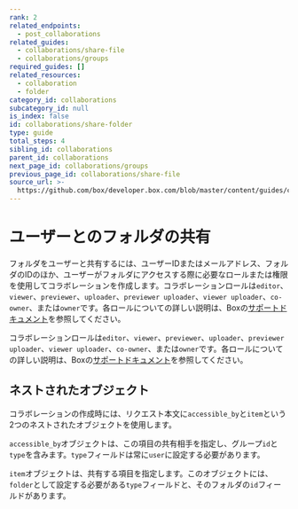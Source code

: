 ```yaml
---
rank: 2
related_endpoints:
  - post_collaborations
related_guides:
  - collaborations/share-file
  - collaborations/groups
required_guides: []
related_resources:
  - collaboration
  - folder
category_id: collaborations
subcategory_id: null
is_index: false
id: collaborations/share-folder
type: guide
total_steps: 4
sibling_id: collaborations
parent_id: collaborations
next_page_id: collaborations/groups
previous_page_id: collaborations/share-file
source_url: >-
  https://github.com/box/developer.box.com/blob/master/content/guides/collaborations/share-folder.md
---
```

# ユーザーとのフォルダの共有

フォルダをユーザーと共有するには、ユーザーIDまたはメールアドレス、フォルダのIDのほか、ユーザーがフォルダにアクセスする際に必要なロールまたは権限を使用してコラボレーションを作成します。コラボレーションロールは`editor`、`viewer`、`previewer`、`uploader`、`previewer uploader`、`viewer uploader`、`co-owner`、または`owner`です。各ロールについての詳しい説明は、Boxの[サポートドキュメント][support documentation]を参照してください。

<Samples id="post_collaborations">

</Samples>

<Message>

コラボレーションロールは`editor`、`viewer`、`previewer`、`uploader`、`previewer uploader`、`viewer uploader`、`co-owner`、または`owner`です。各ロールについての詳しい説明は、Boxの[サポートドキュメント][support documentation]を参照してください。

</Message>

## ネストされたオブジェクト

コラボレーションの作成時には、リクエスト本文に`accessible_by`と`item`という2つのネストされたオブジェクトを使用します。

`accessible_by`オブジェクトは、この項目の共有相手を指定し、グループ`id`と`type`を含みます。`type`フィールドは常に`user`に設定する必要があります。

`item`オブジェクトは、共有する項目を指定します。このオブジェクトには、`folder`として設定する必要がある`type`フィールドと、そのフォルダの`id`フィールドがあります。

[support documentation]: https://community.box.com/t5/Collaborate-By-Inviting-Others/Understanding-Collaborator-Permission-Levels/ta-p/144

